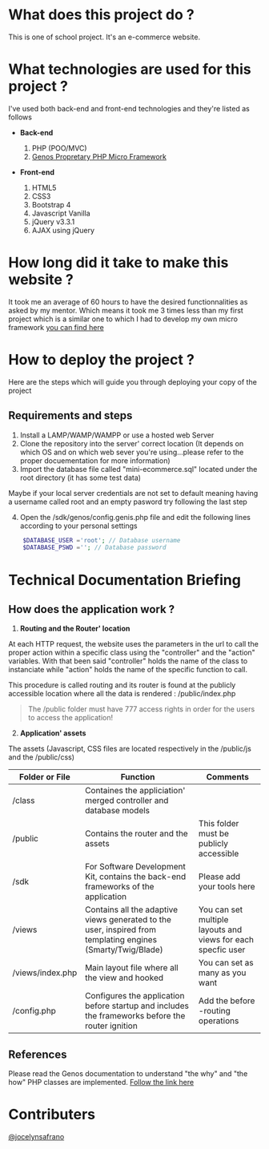 # What does this project do ?

This is one of school project. It's an e-commerce website.

# What technologies are used for this project ?

I've used both back-end and front-end technologies and they're listed as follows

- **Back-end**
    1. PHP (POO/MVC)
    2. [Genos Propretary PHP Micro Framework](http://genos.vlis-france.com/)

- **Front-end**
    1. HTML5
    2. CSS3
    3. Bootstrap 4
    4. Javascript Vanilla
    5. jQuery v3.3.1
    6. AJAX using jQuery

# How long did it take to make this website ?

It took me an average of 60 hours to have the desired functionnalities as asked by my mentor.
Which means it took me 3 times less than my first project which is a similar one to which I had to develop my own micro framework [you can find here](https://github.com/eljaouharihamza/cles_perdu)

# How to deploy the project ?

Here are the steps which will guide you through deploying your copy of the project

## Requirements and steps

1. Install a LAMP/WAMP/WAMPP or use a hosted web Server
2. Clone the repository into the server' correct location (It depends on which OS and on which web sever you're using...please refer to the proper docuementation for more information)
3. Import the database file called "mini-ecommerce.sql" located under the root directory (it has some test data)

Maybe if your local server credentials are not set to default meaning having a username called root and an empty pasword try following the last step

4. Open the /sdk/genos/config.genis.php file and edit the following lines according to your personal settings

```php
	$DATABASE_USER ='root'; // Database username
	$DATABASE_PSWD =''; // Database password
```

# Technical Documentation Briefing

## How does the application work ?

1. **Routing and the Router' location**

At each HTTP request, the website uses the parameters in the url to call the proper action within a specific class using the "controller" and the "action" variables. With that been said "controller" holds the name of the class to instanciate while "action" holds the name of the specific function to call.

This procedure is called routing and its router is found at the publicly accessible location where all the data is rendered : /public/index.php

> The /public folder must have 777 access rights in order for the users to access the application!

2. **Application' assets** 

The assets (Javascript, CSS files are located respectively in the /public/js and the /public/css)

| Folder or File        | Function          | Comments  |
| ------------- |-------------| -----|
| /class      | Containes the appliciation' merged controller and database models |  |
| /public      | Contains the router and the assets      | This folder must be publicly accessible |
| /sdk | For Software Development Kit, contains the back-end frameworks of the application      | Please add your tools here|
| /views | Contains all the adaptive views generated to the user, inspired from templating engines (Smarty/Twig/Blade) | You can set multiple layouts and views for each specfic user |
| /views/index.php | Main layout file where all the view and hooked | You can set as many as you want |
| /config.php | Configures the application before startup and includes the frameworks before the router ignition | Add the before -routing operations|

## References

Please read the Genos documentation to understand "the why" and "the how" PHP classes are implemented. [Follow the link here](http://genos.vlis-france.com/)

# Contributers

[@jocelynsafrano](https://github.com/jocelynsafrano)